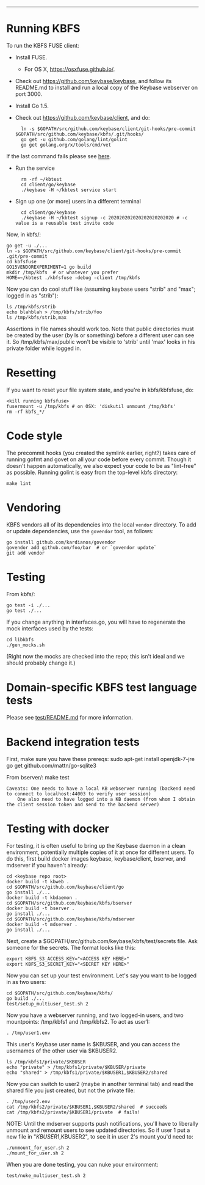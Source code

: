 -----------------------------

# Running KBFS

To run the KBFS FUSE client:

* Install FUSE.
  - For OS X, https://osxfuse.github.io/.
* Check out https://github.com/keybase/keybase, and follow its
  README.md to install and run a local copy of the Keybase webserver
  on port 3000.
* Install Go 1.5.

* Check out https://github.com/keybase/client, and do:

        ln -s $GOPATH/src/github.com/keybase/client/git-hooks/pre-commit $GOPATH/src/github.com/keybase/kbfs/.git/hooks/
        go get -u github.com/golang/lint/golint
        go get golang.org/x/tools/cmd/vet

If the last command fails please see [here](https://groups.google.com/forum/#!msg/golang-nuts/lz0nPiUwfUk/E92u9uZhMHYJ).

* Run the service

        rm -rf ~/kbtest
        cd client/go/keybase
        ./keybase -H ~/kbtest service start

* Sign up one (or more) users in a different terminal

        cd client/go/keybase
        ./keybase -H ~/kbtest signup -c 202020202020202020202020 # -c value is a reusable test invite code

Now, in kbfs/:

    go get -u ./...
    ln -s $GOPATH/src/github.com/keybase/client/git-hooks/pre-commit .git/pre-commit
    cd kbfsfuse
    GO15VENDOREXPERIMENT=1 go build
    mkdir /tmp/kbfs  # or whatever you prefer
    HOME=~/kbtest ./kbfsfuse -debug -client /tmp/kbfs

Now you can do cool stuff like (assuming keybase users "strib" and
"max"; logged in as "strib"):

    ls /tmp/kbfs/strib
    echo blahblah > /tmp/kbfs/strib/foo
    ls /tmp/kbfs/strib,max

Assertions in file names should work too.  Note that public
directories must be created by the user (by ls or something) before a
different user can see it.  So /tmp/kbfs/max/public won't be visible
to 'strib' until 'max' looks in his private folder while logged in.

# Resetting

If you want to reset your file system state, and you're in kbfs/kbfsfuse, do:

    <kill running kbfsfuse>
    fusermount -u /tmp/kbfs # on OSX: 'diskutil unmount /tmp/kbfs'
    rm -rf kbfs_*/

# Code style

The precommit hooks (you created the symlink earlier, right?) takes
care of running gofmt and govet on all your code before every commit.
Though it doesn't happen automatically, we also expect your code to be
as "lint-free" as possible.  Running golint is easy from the top-level
kbfs directory:

    make lint

# Vendoring

KBFS vendors all of its dependencies into the local `vendor`
directory.  To add or update dependencies, use the `govendor` tool, as
follows:

    go install github.com/kardianos/govendor
    govendor add github.com/foo/bar  # or `govendor update`
    git add vendor

# Testing

From kbfs/:

    go test -i ./...
    go test ./...

If you change anything in interfaces.go, you will have to regenerate
the mock interfaces used by the tests:

    cd libkbfs
    ./gen_mocks.sh

(Right now the mocks are checked into the repo; this isn't ideal and
we should probably change it.)

# Domain-specific KBFS test language tests

Please see [test/README.md](test/README.md) for more information.

# Backend integration tests

First, make sure you have these prereqs:
    sudo apt-get install openjdk-7-jre
    go get github.com/mattn/go-sqlite3

From bserver/:
	make test

	Caveats: One needs to have a local KB webserver running (backend need to connect to localhost:44003 to verify user session)
        One also need to have logged into a KB daemon (from whom I obtain the client session token and send to the backend server)

# Testing with docker

For testing, it is often useful to bring up the Keybase daemon in a
clean environment, potentially multiple copies of it at once for
different users.  To do this, first build docker images keybase,
keybase/client, bserver, and mdserver if you haven't already:

    cd <keybase repo root>
    docker build -t kbweb .
    cd $GOPATH/src/github.com/keybase/client/go
    go install ./...
    docker build -t kbdaemon .
    cd $GOPATH/src/github.com/keybase/kbfs/bserver
    docker build -t bserver .
    go install ./...
    cd $GOPATH/src/github.com/keybase/kbfs/mdserver
    docker build -t mdserver .
    go install ./...

Next, create a $GOPATH/src/github.com/keybase/kbfs/test/secrets file.
Ask someone for the secrets.  The format looks like this:

    export KBFS_S3_ACCESS_KEY="<ACCESS KEY HERE>"
    export KBFS_S3_SECRET_KEY="<SECRET KEY HERE>"

Now you can set up your test environment.  Let's say you want to be
logged in as two users:

    cd $GOPATH/src/github.com/keybase/kbfs/
    go build ./...
    test/setup_multiuser_test.sh 2

Now you have a webserver running, and two logged-in users, and two
mountpoints: /tmp/kbfs1 and /tmp/kbfs2.  To act as user1:

    . /tmp/user1.env

This user's Keybase user name is $KBUSER, and you can access the
usernames of the other user via $KBUSER2.

    ls /tmp/kbfs1/private/$KBUSER
    echo "private" > /tmp/kbfs1/private/$KBUSER/private
    echo "shared" > /tmp/kbfs1/private/$KBUSER1,$KBUSER2/shared

Now you can switch to user2 (maybe in another terminal tab) and read
the shared file you just created, but not the private file:

    . /tmp/user2.env
    cat /tmp/kbfs2/private/$KBUSER1,$KBUSER2/shared  # succeeds
    cat /tmp/kbfs2/private/$KBUSER1/private  # fails!

NOTE: Until the mdserver supports push notifications, you'll have to
liberally unmount and remount users to see updated directories.  So if
user 1 put a new file in "$KBUSER1,$KBUSER2", to see it in user 2's
mount you'd need to:

    ./unmount_for_user.sh 2
    ./mount_for_user.sh 2

When you are done testing, you can nuke your environment:

    test/nuke_multiuser_test.sh 2

